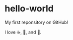 hello-world
========================
My first reponsitory on GitHub!

I love :coffee:, :pizza:, and :dancer:.
